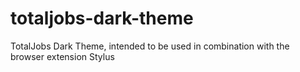 # totaljobs-dark-theme
TotalJobs Dark Theme, intended to be used in combination with the browser extension Stylus 

